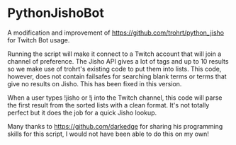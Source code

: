 # PythonJishoBot
A modification and improvement of https://github.com/trohrt/python_jisho for Twitch Bot usage.

Running the script will make it connect to a Twitch account that will join a channel of preference.
The Jisho API gives a lot of tags and up to 10 results so we make use of trohrt's existing code to put them into lists.
This code, however, does not contain failsafes for searching blank terms or terms that give no results on Jisho. This has been fixed in this version.

When a user types !jisho <word> or !j <word> into the Twitch channel, this code will parse the first result from the sorted lists with a clean format.
It's not totally perfect but it does the job for a quick Jisho lookup.

Many thanks to https://github.com/darkedge for sharing his programming skills for this script, I would not have been able to do this on my own!
